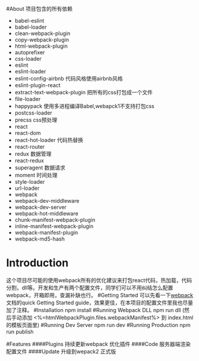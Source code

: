 #About
项目包含的所有依赖

* babel-eslint 
* babel-loader 
* clean-webpack-plugin
* copy-webpack-plugin
* html-webpack-plugin
* autoprefixer
* css-loader
* eslint
* eslint-loader
* eslint-config-airbnb 代码风格使用airbnb风格
* eslint-plugin-react
* extract-text-webpack-plugin 把所有的css打包成一个文件
* file-loader 
* happypack 使用多进程编译Babel,webapck1不支持打包css 
* postcss-loader
* precss css预处理
* react
* react-dom
* react-hot-loader 代码热替换
* react-router
* redux 数据管理
* react-redux
* superagent 数据请求 
* moment 时间处理
* style-loader
* url-loader
* webpack
* webpack-dev-middleware
* webpack-dev-server
* webpack-hot-middleware
* chunk-manifest-webpack-plugin
* inline-manifest-webpack-plugin
* webpack-manifest-plugin
* webpack-md5-hash

# Introduction
这个项目尽可能的使用webpack所有的优化建议来打包react代码，热加载，代码分割，dll等。开发和生产有两个配置文件，同学们可以不用纠结怎么配置webpack，开箱即用，查漏补缺也行。
#Getting Started
可以先看一下[webpack](https://webpack.github.io/docs/?utm_source=github&utm_medium=readme&utm_campaign=trdr)文档的quick Getting Started guide，效果更佳，在本项目的配置文件里我也尽量加了注释。
#Installation
    npm install
#Running Webpack DLL
	npm run dll (然后手动添加 <%=htmlWebpackPlugin.files.webpackManifest%> 到 index.html 的模板页面里)
#Running Dev Server
    npm run dev
#Running Production
    npm run publish
    
#Features
####Plugins
持续更新webpack 优化插件
####Code
服务器端渲染配置文件
####Update
升级到wepack2 正式版
